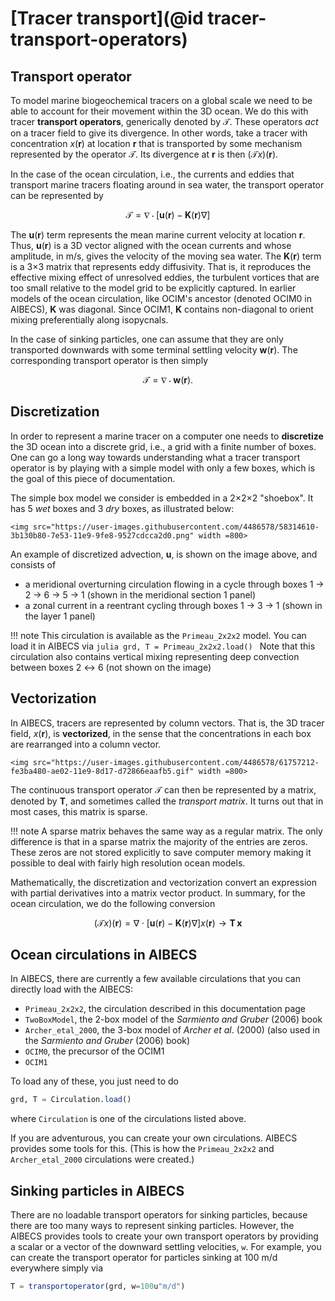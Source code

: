 # [Tracer transport](@id tracer-transport-operators)

## Transport operator

To model marine biogeochemical tracers on a global scale we need to be able to account for their movement within the 3D ocean.
We do this with tracer **transport operators**, generically denoted by $\mathcal{T}$.
These operators *act* on a tracer field to give its divergence.
In other words, take a tracer with concentration $x(\boldsymbol{r})$ at location $\boldsymbol{r}$ that is transported by some mechanism represented by the operator $\mathcal{T}$.
Its divergence at $\boldsymbol{r}$ is then $(\mathcal{T} x)(\boldsymbol{r})$.

In the case of the ocean circulation, i.e., the currents and eddies that transport marine tracers floating around in sea water, the transport operator can be represented by

$$\mathcal{T} = \nabla \cdot \left[ \boldsymbol{u}(\boldsymbol{r}) - \mathbf{K}(\boldsymbol{r}) \nabla \right]$$

The $\boldsymbol{u}(\boldsymbol{r})$ term represents the mean marine current velocity at location $\boldsymbol{r}$.
Thus, $\boldsymbol{u}(\boldsymbol{r})$ is a 3D vector aligned with the ocean currents and whose amplitude, in m/s, gives the velocity of the moving sea water.
The $\mathbf{K}(\boldsymbol{r})$ term is a 3×3 matrix that represents eddy diffusivity.
That is, it reproduces the effective mixing effect of unresolved eddies, the turbulent vortices that are too small relative to the model grid to be explicitly captured.
In earlier models of the ocean circulation, like OCIM's ancestor (denoted OCIM0 in AIBECS), $\mathbf{K}$ was diagonal.
Since OCIM1, $\mathbf{K}$ contains non-diagonal to orient mixing preferentially along isopycnals.

In the case of sinking particles, one can assume that they are only transported downwards with some terminal settling velocity $\boldsymbol{w}(\boldsymbol{r}).$
The corresponding transport operator is then simply

$$\mathcal{T} = \nabla \cdot \boldsymbol{w}(\boldsymbol{r}).$$

## Discretization

In order to represent a marine tracer on a computer one needs to **discretize** the 3D ocean into a discrete grid, i.e., a grid with a finite number of boxes.
One can go a long way towards understanding what a tracer transport operator is by playing with a simple model with only a few boxes, which is the goal of this piece of documentation.

The simple box model we consider is embedded in a 2×2×2 "shoebox".
It has 5 *wet* boxes and 3 *dry* boxes, as illustrated below:

```@raw html
<img src="https://user-images.githubusercontent.com/4486578/58314610-3b130b80-7e53-11e9-9fe8-9527cdcca2d0.png" width =800>
```

An example of discretized advection, $\boldsymbol{u}$, is shown on the image above, and consists of
- a meridional overturning circulation flowing in a cycle through boxes 1 → 2 → 6 → 5 → 1 (shown in the meridional section 1 panel)
- a zonal current in a reentrant cycling through boxes 1 → 3 → 1 (shown in the layer 1 panel)

!!! note
    This circulation is available as the `Primeau_2x2x2` model.
    You can load it in AIBECS via
    ```julia
    grd, T = Primeau_2x2x2.load()
    ```
    Note that this circulation also contains vertical mixing representing deep convection between boxes 2 ↔ 6 (not shown on the image)

## Vectorization

In AIBECS, tracers are represented by column vectors.
That is, the 3D tracer field, $x(\boldsymbol{r})$, is **vectorized**, in the sense that the concentrations in each box are rearranged into a column vector.

```@raw html
<img src="https://user-images.githubusercontent.com/4486578/61757212-fe3ba480-ae02-11e9-8d17-d72866eaafb5.gif" width =800>
```

The continuous transport operator $\mathcal{T}$ can then be represented by a matrix, denoted by $\mathbf{T}$, and sometimes called the *transport matrix*.
It turns out that in most cases, this matrix is sparse.

!!! note
    A sparse matrix behaves the same way as a regular matrix.
    The only difference is that in a sparse matrix the majority of the entries are zeros.
    These zeros are not stored explicitly to save computer memory making it possible to deal with fairly high resolution ocean models.

Mathematically, the discretization and vectorization convert an expression with partial derivatives into a matrix vector product.
In summary, for the ocean circulation, we do the following conversion

$$(\mathcal{T} x)(\boldsymbol{r}) = \nabla \cdot \left[ \boldsymbol{u}(\boldsymbol{r}) - \mathbf{K}(\boldsymbol{r}) \nabla \right] x(\boldsymbol{r}) \longrightarrow \mathbf{T} \, \boldsymbol{x}$$

## Ocean circulations in AIBECS

In AIBECS, there are currently a few available circulations that you can directly load with the AIBECS:

- `Primeau_2x2x2`, the circulation described in this documentation page
- `TwoBoxModel`, the 2-box model of the *Sarmiento and Gruber* (2006) book
- `Archer_etal_2000`, the 3-box model of *Archer et al*. (2000) (also used in the *Sarmiento and Gruber* (2006) book)
- `OCIM0`, the precursor of the OCIM1
- `OCIM1`

To load any of these, you just need to do

```julia
grd, T = Circulation.load()
```

where `Circulation` is one of the circulations listed above.

If you are adventurous, you can create your own circulations.
AIBECS provides some tools for this.
(This is how the `Primeau_2x2x2` and `Archer_etal_2000` circulations were created.)

## Sinking particles in AIBECS

There are no loadable transport operators for sinking particles, because there are too many ways to represent sinking particles.
However, the AIBECS provides tools to create your own transport operators by providing a scalar or a vector of the downward settling velocities, `w`.
For example, you can create the transport operator for particles sinking at 100 m/d everywhere simply via

```julia
T = transportoperator(grd, w=100u"m/d")
``` 
